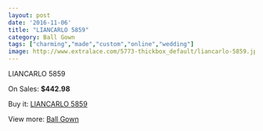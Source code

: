 ```yaml
---
layout: post
date: '2016-11-06'
title: "LIANCARLO 5859"
category: Ball Gown
tags: ["charming","made","custom","online","wedding"]
image: http://www.extralace.com/5773-thickbox_default/liancarlo-5859.jpg
---
```

LIANCARLO 5859

On Sales: **$442.98**
<a href="https://www.extralace.com/ball-gown/2748-liancarlo-5859.html"><amp-img layout="responsive" width="600" height="600" src="//www.extralace.com/5773-thickbox_default/liancarlo-5859.jpg" alt="LIANCARLO 5859 0" /></a>

Buy it: [LIANCARLO 5859](https://www.extralace.com/ball-gown/2748-liancarlo-5859.html "LIANCARLO 5859")

View more: [Ball Gown](https://www.extralace.com/3-ball-gown "Ball Gown")